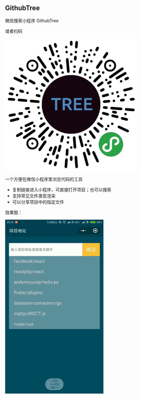## GithubTree
微信搜索小程序 GithubTree  

或者扫码  

<img src="https://github.com/Youjingyu/github-tree-mp/raw/master/img/qr-code.jpeg" alt="效果图" />  
  
一个方便在微信小程序里浏览代码的工具   

- 复制链接进入小程序，可直接打开项目；也可以搜索
- 支持常见文件类型渲染
- 可以分享项目中的指定文件

效果图：   

<img src="https://github.com/Youjingyu/github-tree-mp/raw/master/img/preview.gif" alt="效果图" />
